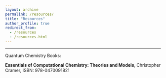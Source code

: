 ```yaml
---
layout: archive
permalink: /resources/
title: "Resources"
author_profile: true
redirect_from: 
  - /resources
  - /resources.html
---
```

---


Quantum Chemistry Books: 

**Essentials of Computational Chemistry: Theories and Models**, Christopher Cramer, ISBN: 978-0470091821
